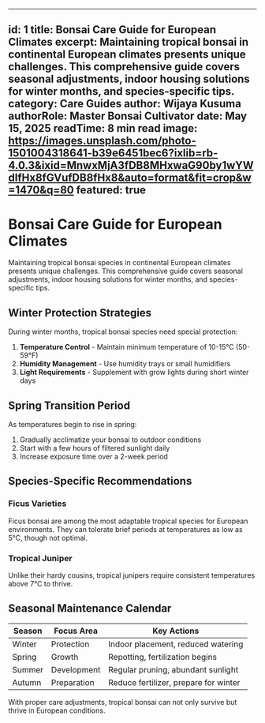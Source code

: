 
---
id: 1
title: Bonsai Care Guide for European Climates
excerpt: Maintaining tropical bonsai in continental European climates presents unique challenges. This comprehensive guide covers seasonal adjustments, indoor housing solutions for winter months, and species-specific tips.
category: Care Guides
author: Wijaya Kusuma
authorRole: Master Bonsai Cultivator
date: May 15, 2025
readTime: 8 min read
image: https://images.unsplash.com/photo-1501004318641-b39e6451bec6?ixlib=rb-4.0.3&ixid=MnwxMjA3fDB8MHxwaG90by1wYWdlfHx8fGVufDB8fHx8&auto=format&fit=crop&w=1470&q=80
featured: true
---

# Bonsai Care Guide for European Climates

Maintaining tropical bonsai species in continental European climates presents unique challenges. This comprehensive guide covers seasonal adjustments, indoor housing solutions for winter months, and species-specific tips.

## Winter Protection Strategies

During winter months, tropical bonsai species need special protection:

1. **Temperature Control** - Maintain minimum temperature of 10-15°C (50-59°F)
2. **Humidity Management** - Use humidity trays or small humidifiers
3. **Light Requirements** - Supplement with grow lights during short winter days

## Spring Transition Period

As temperatures begin to rise in spring:

1. Gradually acclimatize your bonsai to outdoor conditions
2. Start with a few hours of filtered sunlight daily
3. Increase exposure time over a 2-week period

## Species-Specific Recommendations

### Ficus Varieties
Ficus bonsai are among the most adaptable tropical species for European environments. They can tolerate brief periods at temperatures as low as 5°C, though not optimal.

### Tropical Juniper
Unlike their hardy cousins, tropical junipers require consistent temperatures above 7°C to thrive.

## Seasonal Maintenance Calendar

| Season | Focus Area | Key Actions |
|--------|------------|------------|
| Winter | Protection | Indoor placement, reduced watering |
| Spring | Growth | Repotting, fertilization begins |
| Summer | Development | Regular pruning, abundant sunlight |
| Autumn | Preparation | Reduce fertilizer, prepare for winter |

With proper care adjustments, tropical bonsai can not only survive but thrive in European conditions.
